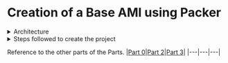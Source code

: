 # Creation of a Base AMI using Packer

<details>
  <summary>Architecture</summary>
  <img src="./Images/one.png">
</details>

<details>
<summary>Steps followed to create the project</summary>
<br>

<details class="nested">
<summary>Create GitHub repository</summary><br>
We will create a GitHub repository for Part One. This repository will serve as a central hub for developers to easily interact with the               project and manage their contributions. It will also provide a solid anchor for our Jenkins pipeline, ensuring smooth integration and                 continuous deployment processes. By utilizing GitHub, we promote collaboration, version control, and transparency within the team,                    enhancing overall productivity and project management.
</details>
   
<details class="nested">
<summary>Launch an ec2</summary><br>
We will create an EC2 instance on AWS and set up the project there. This way, the project setup won’t interfere with our local machines, and our      local setups won’t affect the project. By isolating the environment, we ensure a clean and consistent setup for everyone involved, making it easier to manage dependencies and configurations. Additionally, this approach allows for better scalability and flexibility as we can easily         replicate the environment or scale resources as needed.
</details>

<details class="nested">
<summary>Installations</summary><br>
1. Install Jenkins on this EC2: Using Jenkins as our automation tool, we connect with our Version Control System (VCS) to streamline the code 
deployment process. Jenkins uses pipelines to automate the steps needed to build an Amazon Machine Image (AMI) on AWS. This setup makes our 
deployment process faster, more reliable, and consistent..<br>
<br>  
2. Install the latest version of Java: Jenkins will also need Java to run.<br>
<br>  
3. Installation steps:<br>
<pre><code>  
sudo apt update
sudo apt install openjdk-11-jdk
java --version
wget -p -O - https://pkg.jenkins.io/debian/jenkins.io.key | sudo apt-key add -
sudo sh -c 'echo deb http://pkg.jenkins.io/debian-stable binary/ > /etc/apt/sources.list.d/jenkins.list'
sudo apt update
sudo apt install jenkins
sudo systemctl status jenkins
sudo systemctl start jenkins
</code> </pre><br>
4. Install Packer<br>
<pre><code>
#Add the HashiCorp GPG key.
curl -fsSL https://apt.releases.hashicorp.com/gpg | sudo apt-key add -
#Add the official HashiCorp Linux repository.
sudo apt-add-repository "deb [arch=amd64] https://apt.releases.hashicorp.com $(lsb_release -cs) main"
#Update and install.
sudo apt-get update && sudo apt-get install packer
#Verifying the Installation
packer
</code></pre><br>
5. Install Git<br>
<pre><code>
sudo apt install git-all
</code></pre>
6. Install Aws cli and configure<br>
  
**NOTE:** This step is not mandatory we will be passing the credentials from Jenkins saved credentials.<be>
<br>
<pre><code>
sudo apt install awscli
# Once installed, find out the AWS CLI version, run
aws --version
# to configure AWS CLI with API keys. Log in to the AWS
aws configure
# will ask for key, secret, az and datatype. which can be created from the AWS console.
</code></pre>
</details>


<details class="nested">
<summary>Packer configuration</summary><br>
 <p>Path to the Provisioner file: <a href = "./aws-ami-v1.pkr.hcl"> aws-ami-v1.pkr.hcl</a></p>
</details>

  <details class="nested">
  <summary>Provisioner</summary><br>
  <p>Path to the Provisioner file: <a href = "./provisioner.sh"> Provisioner.sh</a></p>
  </details>

  <details class="nested">
  <summary>Launch Jenkins and Create a Pipeline with the following stages</summary><br>
  <p>Path to the Provisioner file: <a href = "./Jenkinsfile"> Jenkinsfile</a></p>
  Steps followed:<br>
    1. Create a Jenkins job with the following configurations:<br><br>
      &nbsp;a. Item Type: pipeline<br>
      &nbsp;b. Pipeline Definition(at the last of the configuration): Pipeline Script from SCM, SCM: Git, Repository URL: your repository URL,             Credentials: &nbsp; none, Branc Specifier(main/master whichever is yours), Script Path: Jenkinsfile.<br><br>
    2. Install the following plugins: Git Plugin, GitHub Integration Plugin, Pipeline: GitHub Plugin, AWS Credentials Plugin, and AWS Steps Plugin.<br><br>
    3. Creta a credential in Jenkins to store the  AWS access key and secret key as username and password also pass the ID.<br><br>
    4. Build the pipeline if no errors occur we will be able to find an ami in the location specified.
    <img src="./Images/jenkins1.png">
  </details>

  <details class="nested">
  <summary>Check for the ami on AWS Console</summary><br>
     We will be able to find the ami with the name and tags passed by us in the region specified by us in the AWS console.
    <img src="./Images/aws1.png">
    
  </details>
 
  </details>

Reference to the other parts of the Parts.
|[Part 0](https://github.com/AnirudhBadoni/ProjectOne.git)|[Part 2](https://github.com/AnirudhBadoni/Petclinic.git)|[Part 3](https://github.com/AnirudhBadoni/AwsInfra.git)|
|---|---|---|
